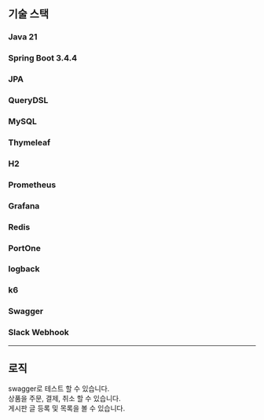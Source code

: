 ## 기술 스택
### Java 21
### Spring Boot 3.4.4
### JPA
### QueryDSL
### MySQL
### Thymeleaf
### H2
### Prometheus
### Grafana
### Redis
### PortOne
### logback
### k6
### Swagger
### Slack Webhook
___
## 로직
swagger로 테스트 할 수 있습니다.<br>
상품을 주문, 결제, 취소 할 수 있습니다. <br>
게시판 글 등록 및 목록을 볼 수 있습니다.